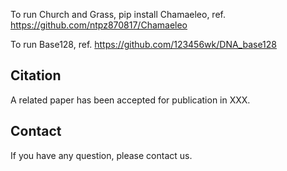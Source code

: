 To run Church and Grass, pip install Chamaeleo, ref. https://github.com/ntpz870817/Chamaeleo


To run Base128, ref. https://github.com/123456wk/DNA_base128

## Citation
A related paper has been accepted for publication in XXX.

## Contact
If you have any question, please contact us.
